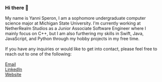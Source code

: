 ### Hi there 👋

My name is Yanni Speron, I am a sophomore undergraduate computer science major at Michigan State University. I'm currently working at NetherRealm Studios as a Junior Associate Software Engineer where I mainly focus on C++, but I am also furthering my skills in Swift, Java, JavaScript, and Python through my hobby projects in my free time.
<br>
<br>
If you have any inquiries or would like to get into contact, please feel free to reach out to one of the following:<br><br>
[Email](yannisperon@gmail.com)<br>
[LinkedIn](https://www.linkedin.com/in/yanni-speron)<br>
[Website](https://yannisperon.com)

<!--
**YanniSperon/YanniSperon** is a ✨ _special_ ✨ repository because its `README.md` (this file) appears on your GitHub profile.
-->

